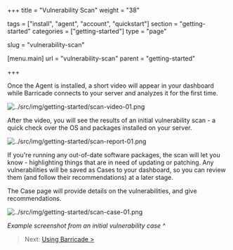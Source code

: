 +++
title = "Vulnerability Scan"
weight = "38"

tags = ["install", "agent", "account", "quickstart"]
section = "getting-started"
categories = ["getting-started"]
type = "page"

slug = "vulnerability-scan"

[menu.main]
    url = "vulnerability-scan"
    parent = "getting-started"

+++

Once the Agent is installed, a short video will appear in your dashboard while Barricade connects to your server and analyzes it for the first time.

![../src/img/getting-started/scan-video-01.png](../src/img/getting-started/scan-video-01.png)

After the video, you will see the results of an initial vulnerability scan - a quick check over the OS and packages installed on your server.

![../src/img/getting-started/scan-report-01.png](../src/img/getting-started/scan-report-01.png)

If you're running any out-of-date software packages, the scan will let you know - highlighting things that are in need of updating or patching. Any vulnerabilities will be saved as Cases to your dashboard, so you can review them (and follow their recommendations) at a later stage.

The Case page will provide details on the vulnerabilities, and give recommendations.

![../src/img/getting-started/scan-case-01.png](../src/img/getting-started/scan-case-01.png)

_Example screenshot from an initial vulnerability case ^_


> Next: [Using Barricade >](../using-barricade/)